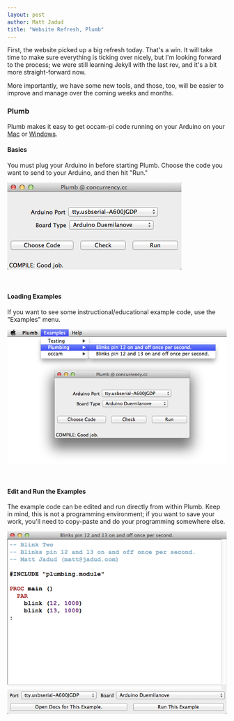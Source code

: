 ```yaml
---
layout: post
author: Matt Jadud
title: "Website Refresh, Plumb"
---
```


First, the website picked up a big refresh today. That's a win. It will take time to make sure everything is ticking over nicely, but I'm looking forward to the process; we were still learning Jekyll with the last rev, and it's a bit more straight-forward now.

More importantly, we have some new tools, and those, too, will be easier to improve and manage over the coming weeks and months. 

### Plumb

Plumb makes it easy to get occam-pi code running on your Arduino on your <a href="{{site.plumb_mac}}">Mac</a> or <a href="{{site.plumb_win}}">Windows</a>.

#### Basics

You must plug your Arduino in before starting Plumb. Choose the code you want to send to your Arduino, and then hit "Run."

![Main Window][1]

<br/>

#### Loading Examples

If you want to see some instructional/educational example code, use the "Examples" menu. 

![Examples Menu][2]

<br/>

#### Edit and Run the Examples

The example code can be edited and run directly from within Plumb. Keep in mind, this is not a programming environment; if you want to save your work, you'll need to copy-paste and do your programming somewhere else. 

![Example Window][3]

<br/>

[1]: /images/plumb/20130606-01.png
[2]: /images/plumb/20130606-02.png
[3]: /images/plumb/20130606-03.png